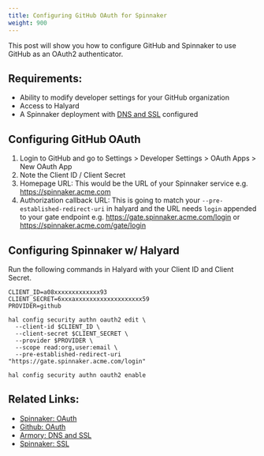 ```yaml
---
title: Configuring GitHub OAuth for Spinnaker
weight: 900
---
```


This post will show you how to configure GitHub and Spinnaker to use GitHub as an OAuth2 authenticator. 


## Requirements:

* Ability to modify developer settings for your GitHub organization
* Access to Halyard 
* A Spinnaker deployment with [DNS and SSL](https://docs.armory.io/install-guide/dns-and-ssl/) configured

## Configuring GitHub OAuth

1. Login to GitHub and go to Settings > Developer Settings > OAuth Apps > New OAuth App
2. Note the Client ID / Client Secret
3. Homepage URL: This would be the URL of your Spinnaker service e.g. https://spinnaker.acme.com
4. Authorization callback URL: This is going to match your `--pre-established-redirect-uri` in halyard and the URL needs `login` appended to your gate endpoint e.g. https://gate.spinnaker.acme.com/login  or https://spinnaker.acme.com/gate/login

## Configuring Spinnaker w/ Halyard

Run the following commands in Halyard with your Client ID and Client Secret.

```shell
CLIENT_ID=a08xxxxxxxxxxxxx93
CLIENT_SECRET=6xxxaxxxxxxxxxxxxxxxxxxx59
PROVIDER=github

hal config security authn oauth2 edit \
  --client-id $CLIENT_ID \
  --client-secret $CLIENT_SECRET \
  --provider $PROVIDER \
  --scope read:org,user:email \
  --pre-established-redirect-uri "https://gate.spinnaker.acme.com/login"

hal config security authn oauth2 enable
```

## Related Links:
* [Spinnaker: OAuth](https://www.spinnaker.io/setup/security/authentication/oauth/)
* [Github: OAuth](https://help.github.com/en/articles/authorizing-oauth-apps)
* [Armory: DNS and SSL](https://docs.armory.io/install-guide/dns-and-ssl/) 
* [Spinnaker: SSL](https://www.spinnaker.io/setup/security/authentication/ssl/)
